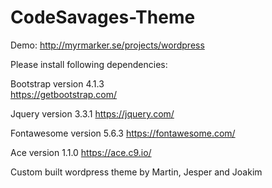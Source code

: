 # CodeSavages-Theme

Demo: http://myrmarker.se/projects/wordpress

Please install following dependencies:

Bootstrap version 4.1.3<br>
https://getbootstrap.com/

Jquery version 3.3.1
https://jquery.com/

Fontawesome version 5.6.3
https://fontawesome.com/

Ace version 1.1.0
https://ace.c9.io/

Custom built wordpress theme by Martin, Jesper and Joakim
